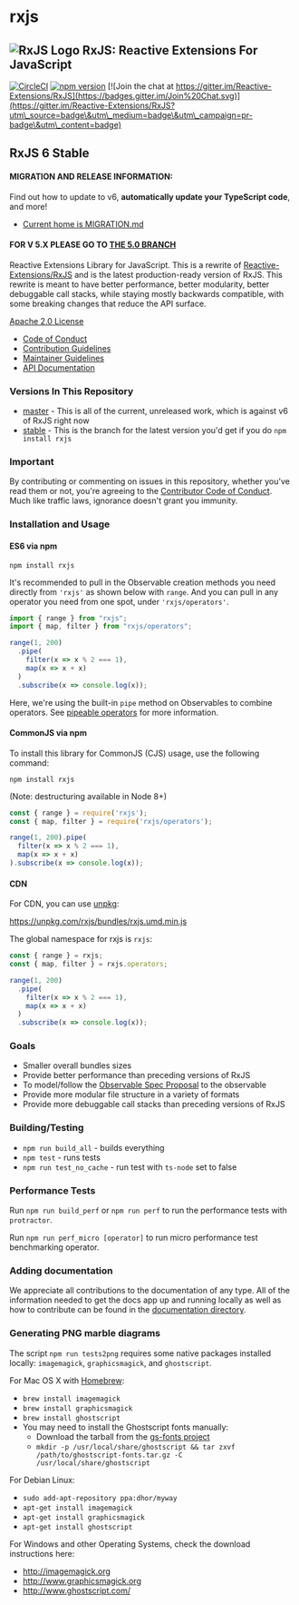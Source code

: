 # rxjs

## ![RxJS Logo](docs\_app/assets/Rx\_Logo\_S.png) RxJS: Reactive Extensions For JavaScript

[![CircleCI](https://circleci.com/gh/ReactiveX/rxjs/tree/6.x.svg?style=svg)](https://circleci.com/gh/ReactiveX/rxjs/tree/6.x) [![npm version](https://badge.fury.io/js/%40reactivex%2Frxjs.svg)](http://badge.fury.io/js/%40reactivex%2Frxjs) [![Join the chat at https://gitter.im/Reactive-Extensions/RxJS](https://badges.gitter.im/Join%20Chat.svg)](https://gitter.im/Reactive-Extensions/RxJS?utm\_source=badge\&utm\_medium=badge\&utm\_campaign=pr-badge\&utm\_content=badge)

## RxJS 6 Stable

#### MIGRATION AND RELEASE INFORMATION:

Find out how to update to v6, **automatically update your TypeScript code**, and more!

* [Current home is MIGRATION.md](docs\_app/content/guide/v6/migration.md)

#### FOR V 5.X PLEASE GO TO [THE 5.0 BRANCH](https://github.com/ReactiveX/rxjs/tree/5.x)

Reactive Extensions Library for JavaScript. This is a rewrite of [Reactive-Extensions/RxJS](https://github.com/Reactive-Extensions/RxJS) and is the latest production-ready version of RxJS. This rewrite is meant to have better performance, better modularity, better debuggable call stacks, while staying mostly backwards compatible, with some breaking changes that reduce the API surface.

[Apache 2.0 License](LICENSE.txt)

* [Code of Conduct](CODE\_OF\_CONDUCT.md)
* [Contribution Guidelines](CONTRIBUTING.md)
* [Maintainer Guidelines](doc\_app/content/maintainer-guidelines.md)
* [API Documentation](https://rxjs.dev/)

### Versions In This Repository

* [master](https://github.com/ReactiveX/rxjs/commits/master) - This is all of the current, unreleased work, which is against v6 of RxJS right now
* [stable](https://github.com/ReactiveX/rxjs/commits/stable) - This is the branch for the latest version you'd get if you do `npm install rxjs`

### Important

By contributing or commenting on issues in this repository, whether you've read them or not, you're agreeing to the [Contributor Code of Conduct](CODE\_OF\_CONDUCT.md). Much like traffic laws, ignorance doesn't grant you immunity.

### Installation and Usage

#### ES6 via npm

```
npm install rxjs
```

It's recommended to pull in the Observable creation methods you need directly from `'rxjs'` as shown below with `range`. And you can pull in any operator you need from one spot, under `'rxjs/operators'`.

```ts
import { range } from "rxjs";
import { map, filter } from "rxjs/operators";

range(1, 200)
  .pipe(
    filter(x => x % 2 === 1),
    map(x => x + x)
  )
  .subscribe(x => console.log(x));
```

Here, we're using the built-in `pipe` method on Observables to combine operators. See [pipeable operators](https://github.com/ReactiveX/rxjs/blob/master/doc/pipeable-operators.md) for more information.

#### CommonJS via npm

To install this library for CommonJS (CJS) usage, use the following command:

```
npm install rxjs
```

(Note: destructuring available in Node 8+)

```js
const { range } = require('rxjs');
const { map, filter } = require('rxjs/operators');

range(1, 200).pipe(
  filter(x => x % 2 === 1),
  map(x => x + x)
).subscribe(x => console.log(x));
```

#### CDN

For CDN, you can use [unpkg](https://unpkg.com/):

https://unpkg.com/rxjs/bundles/rxjs.umd.min.js

The global namespace for rxjs is `rxjs`:

```js
const { range } = rxjs;
const { map, filter } = rxjs.operators;

range(1, 200)
  .pipe(
    filter(x => x % 2 === 1),
    map(x => x + x)
  )
  .subscribe(x => console.log(x));
```

### Goals

* Smaller overall bundles sizes
* Provide better performance than preceding versions of RxJS
* To model/follow the [Observable Spec Proposal](https://github.com/zenparsing/es-observable) to the observable
* Provide more modular file structure in a variety of formats
* Provide more debuggable call stacks than preceding versions of RxJS

### Building/Testing

* `npm run build_all` - builds everything
* `npm test` - runs tests
* `npm run test_no_cache` - run test with `ts-node` set to false

### Performance Tests

Run `npm run build_perf` or `npm run perf` to run the performance tests with `protractor`.

Run `npm run perf_micro [operator]` to run micro performance test benchmarking operator.

### Adding documentation

We appreciate all contributions to the documentation of any type. All of the information needed to get the docs app up and running locally as well as how to contribute can be found in the [documentation directory](docs\_app/).

### Generating PNG marble diagrams

The script `npm run tests2png` requires some native packages installed locally: `imagemagick`, `graphicsmagick`, and `ghostscript`.

For Mac OS X with [Homebrew](http://brew.sh/):

* `brew install imagemagick`
* `brew install graphicsmagick`
* `brew install ghostscript`
* You may need to install the Ghostscript fonts manually:
  * Download the tarball from the [gs-fonts project](https://sourceforge.net/projects/gs-fonts)
  * `mkdir -p /usr/local/share/ghostscript && tar zxvf /path/to/ghostscript-fonts.tar.gz -C /usr/local/share/ghostscript`

For Debian Linux:

* `sudo add-apt-repository ppa:dhor/myway`
* `apt-get install imagemagick`
* `apt-get install graphicsmagick`
* `apt-get install ghostscript`

For Windows and other Operating Systems, check the download instructions here:

* http://imagemagick.org
* http://www.graphicsmagick.org
* http://www.ghostscript.com/
